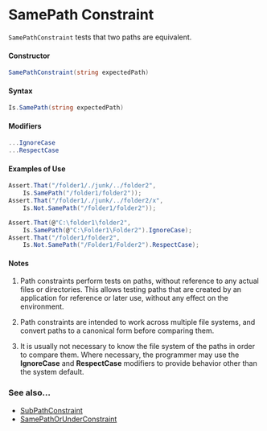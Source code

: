 # SamePath Constraint


`SamePathConstraint` tests that two paths are equivalent.

#### Constructor

```csharp
SamePathConstraint(string expectedPath)
```

#### Syntax

```csharp
Is.SamePath(string expectedPath)
```

#### Modifiers

```csharp
...IgnoreCase
...RespectCase
```

#### Examples of Use

```csharp
Assert.That("/folder1/./junk/../folder2",
	Is.SamePath("/folder1/folder2"));
Assert.That("/folder1/./junk/../folder2/x",
	Is.Not.SamePath("/folder1/folder2"));

Assert.That(@"C:\folder1\folder2",
	Is.SamePath(@"C:\Folder1\Folder2").IgnoreCase);
Assert.That("/folder1/folder2",
	Is.Not.SamePath("/Folder1/Folder2").RespectCase);
```

#### Notes

1. Path constraints perform tests on paths, without reference to any
actual files or directories. This allows testing paths that are
created by an application for reference or later use, without 
any effect on the environment.

2. Path constraints are intended to work across multiple file systems,
and convert paths to a canonical form before comparing them. 

3. It is usually not necessary to know the file system of the paths
in order to compare them. Where necessary, the programmer may
use the **IgnoreCase** and **RespectCase** modifiers to provide 
behavior other than the system default.


### See also...
 * [SubPathConstraint](SubPathConstraint.md)
 * [SamePathOrUnderConstraint](SamePathOrUnderConstraint.md)
